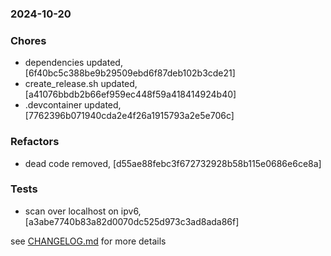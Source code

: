 ### 2024-10-20

### Chores
+ dependencies updated, [6f40bc5c388be9b29509ebd6f87deb102b3cde21]
+ create_release.sh updated, [a41076bbdb2b66ef959ec448f59a418414924b40]
+ .devcontainer updated, [7762396b071940cda2e4f26a1915793a2e5e706c]

### Refactors
+ dead code removed, [d55ae88febc3f672732928b58b115e0686e6ce8a]

### Tests
+ scan over localhost on ipv6, [a3abe7740b83a82d0070dc525d973c3ad8ada86f]


see <a href='https://github.com/mrjackwills/havn/blob/main/CHANGELOG.md'>CHANGELOG.md</a> for more details

